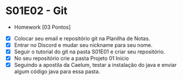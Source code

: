 # S01E02 - Git

- Homework [03 Pontos]
 - [x] Colocar seu email e repositório git na Planilha de Notas.
 - [x] Entrar no Discord e mudar seu nickname para seu nome.
 - [x] Seguir o tutorial do git na pasta S01E01 e criar seu repositório.
 - [x] No seu repositório crie a pasta Projeto 01 Inicio
 - [x] Seguindo a apostila da Caelum, testar a instalação do java e enviar algum código java para essa pasta.